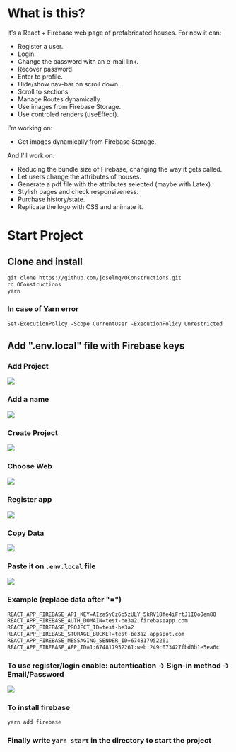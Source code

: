 # What is this?

It's a React + Firebase web page of prefabricated houses. For now it can:
* Register a user.
* Login.
* Change the password with an e-mail link.
* Recover password.
* Enter to profile.
* Hide/show nav-bar on scroll down.
* Scroll to sections.
* Manage Routes dynamically.
* Use images from Firebase Storage.
* Use controled renders (useEffect).

I'm working on:
* Get images dynamically from Firebase Storage.

And I'll work on:
* Reducing the bundle size of Firebase, changing the way it gets called.
* Let users change the attributes of houses.
* Generate a pdf file with the attributes selected (maybe with Latex).
* Stylish pages and check responsiveness.
* Purchase history/state.
* Replicate the logo with CSS and animate it.

# Start Project

## Clone and install

``` txt
git clone https://github.com/joselmq/OConstructions.git
cd OConstructions
yarn
```

### In case of Yarn error

``` txt
Set-ExecutionPolicy -Scope CurrentUser -ExecutionPolicy Unrestricted
```

## Add ".env.local" file with Firebase keys

### Add Project

![](readme_imgs/Add-Project.png)

### Add a name

![](readme_imgs/Add-a-name.png)

### Create Project

![](readme_imgs/Create-Project.png)

### Choose Web

![](readme_imgs/Web.png)

### Register app

![](readme_imgs/Register-app.png)

### Copy Data

![](readme_imgs/Copy-Data.png)

### Paste it on `.env.local` file

![](readme_imgs/Env-file.png)

### Example (replace data after "=")

``` txt
REACT_APP_FIREBASE_API_KEY=AIzaSyCz6b5zULY_5kRV18fe4iFrtJ1IQo0em80
REACT_APP_FIREBASE_AUTH_DOMAIN=test-be3a2.firebaseapp.com
REACT_APP_FIREBASE_PROJECT_ID=test-be3a2
REACT_APP_FIREBASE_STORAGE_BUCKET=test-be3a2.appspot.com
REACT_APP_FIREBASE_MESSAGING_SENDER_ID=674817952261
REACT_APP_FIREBASE_APP_ID=1:674817952261:web:249c073427fbd0b1e5ea6c
```

### To use register/login enable: autentication -> Sign-in method -> Email/Password

![](readme_imgs/Auth.png)

### To install firebase
``` txt
yarn add firebase
```

### Finally write `yarn start` in the directory to start the project 

